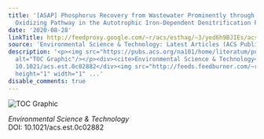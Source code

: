 ```yaml
---
title: '[ASAP] Phosphorus Recovery from Wastewater Prominently through a Fe(II)–P
  Oxidizing Pathway in the Autotrophic Iron-Dependent Denitrification Process'
date: '2020-08-28'
linkTitle: http://feedproxy.google.com/~r/acs/esthag/~3/yed6h9BJIEs/acs.est.0c02882
source: 'Environmental Science & Technology: Latest Articles (ACS Publications)'
description: '<p><img src="https://pubs.acs.org/na101/home/literatum/publisher/achs/journals/content/esthag/0/esthag.ahead-of-print/acs.est.0c02882/20200828/images/medium/es0c02882_0007.gif"
  alt="TOC Graphic"/></p><div><cite>Environmental Science & Technology</cite></div><div>DOI:
  10.1021/acs.est.0c02882</div><img src="http://feeds.feedburner.com/~r/acs/esthag/~4/yed6h9BJIEs"
  height="1" width="1" ...'
disable_comments: true
---
```

<p><img src="https://pubs.acs.org/na101/home/literatum/publisher/achs/journals/content/esthag/0/esthag.ahead-of-print/acs.est.0c02882/20200828/images/medium/es0c02882_0007.gif" alt="TOC Graphic"/></p><div><cite>Environmental Science & Technology</cite></div><div>DOI: 10.1021/acs.est.0c02882</div><img src="http://feeds.feedburner.com/~r/acs/esthag/~4/yed6h9BJIEs" height="1" width="1" ...